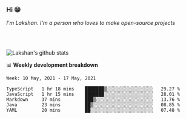 ### Hi 😁

*I'm Lakshan. I'm a person who loves to make open-source projects*


<br/><br/>

![Lakshan's github stats](https://github-readme-stats.vercel.app/api?username=sandaruwan98&show_icons=true&theme=prussian )<br/>



📊 **Weekly development breakdown**
<!--START_SECTION:waka-->
```text
Week: 10 May, 2021 - 17 May, 2021

TypeScript   1 hr 18 mins    ███████▒░░░░░░░░░░░░░░░░░   29.27 % 
JavaScript   1 hr 15 mins    ███████░░░░░░░░░░░░░░░░░░   28.01 % 
Markdown     37 mins         ███▒░░░░░░░░░░░░░░░░░░░░░   13.76 % 
Java         23 mins         ██▒░░░░░░░░░░░░░░░░░░░░░░   08.85 % 
YAML         20 mins         ██░░░░░░░░░░░░░░░░░░░░░░░   07.48 % 
```
<!--END_SECTION:waka-->

